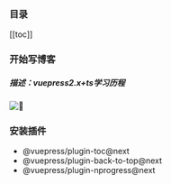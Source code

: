 ### 目录
[[toc]]
### 开始写博客
##### 描述：vuepress2.x+ts学习历程
![🤺](/ngm.github.io/images/sword.png)

### 安装插件

- @vuepress/plugin-toc@next
- @vuepress/plugin-back-to-top@next
- @vuepress/plugin-nprogress@next

